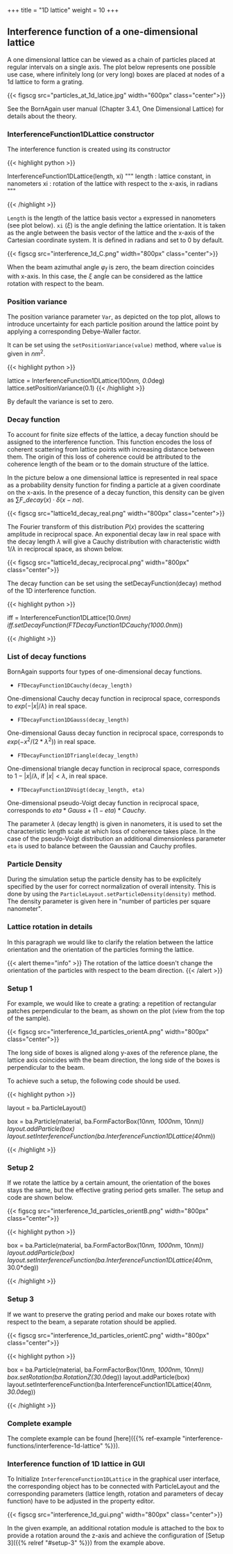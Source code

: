 +++
title = "1D lattice"
weight = 10
+++

## Interference function of a one-dimensional lattice

A one dimensional lattice can be viewed as a chain of particles placed at regular intervals on a single axis. The plot below represents one possible use case, where infinitely long (or very long) boxes are placed at nodes of a 1d lattice to form a grating.

{{< figscg src="particles_at_1d_latice.jpg" width="600px" class="center">}}

See the BornAgain user manual (Chapter 3.4.1, One Dimensional Lattice) for details about the theory.

### InterferenceFunction1DLattice constructor

The interference function is created using its constructor

{{< highlight python >}}

InterferenceFunction1DLattice(length, xi)
"""
length   : lattice constant, in nanometers
xi       : rotation of the lattice with respect to the x-axis, in radians
"""

{{< /highlight >}}

`Length` is the length of the lattice basis vector `a` expressed in nanometers (see plot below). `xi` ($\xi$) is the angle defining the lattice orientation. It is taken as the angle between the basis vector of the lattice and the x-axis of the Cartesian coordinate system. It is defined in radians and set to 0 by default.

{{< figscg src="interference_1d_C.png" width="800px" class="center">}}

When the beam azimuthal angle $\varphi_f$ is zero, the beam direction coincides with x-axis. In this case, the $\xi$ angle can be considered as the lattice rotation with respect to the beam.

### Position variance

The position variance parameter `Var`, as depicted on the top plot, allows to introduce uncertainty for each particle position around the lattice point by applying a corresponding Debye-Waller factor.

It can be set using the `setPositionVariance(value)` method, where `value` is given in $nm^2$.

{{< highlight python >}}

lattice = InterferenceFunction1DLattice(100*nm, 0.0*deg)
lattice.setPositionVariance(0.1)
{{< /highlight >}}

By default the variance is set to zero.

### Decay function

To account for finite size effects of the lattice, a decay function should be assigned to the interference function. This function encodes the loss of coherent scattering from lattice points with increasing distance between them. The origin of this loss of coherence could be attributed to the coherence length of the beam or to the domain structure of the lattice. 

In the picture below a one dimensional lattice is represented in real space as a probability 
density function for finding a particle at a given coordinate on the x-axis.
In the presence of a decay function, this density can be given as
$\sum F\_{decay}(x)\cdot\delta(x-na)$.

{{< figscg src="lattice1d_decay_real.png" width="800px" class="center">}}

The Fourier transform of this distribution $P(x)$ provides the scattering amplitude in reciprocal space. An exponential decay law in real space with the decay length $\lambda$ 
will give a Cauchy distribution with characteristic width $1/\lambda$ in reciprocal space, as shown below.

{{< figscg src="lattice1d_decay_reciprocal.png" width="800px" class="center">}}

The decay function can be set using the setDecayFunction(decay) method of the 1D interference function.


{{< highlight python >}}

iff = InterferenceFunction1DLattice(10.0*nm)
iff.setDecayFunction(FTDecayFunction1DCauchy(1000.0*nm))

{{< /highlight >}}

### List of decay functions

BornAgain supports four types of one-dimensional decay functions. 

+ `FTDecayFunction1DCauchy(decay_length)`

One-dimensional Cauchy decay function in reciprocal space,
corresponds to $exp(-|x|/\lambda)$ in real space.


+ `FTDecayFunction1DGauss(decay_length)`

One-dimensional Gauss decay function in reciprocal space,
corresponds to $exp(-x^2/(2*\lambda^2))$ in real space.

+ `FTDecayFunction1DTriangle(decay_length)`

One-dimensional triangle decay function in reciprocal space,
corresponds to $1-|x|/\lambda$, if $|x|<\lambda$, in real space.

+ `FTDecayFunction1DVoigt(decay_length, eta)`

One-dimensional pseudo-Voigt decay function in reciprocal space, corresponds to $eta*Gauss + (1-eta)*Cauchy$.

The parameter $\lambda$ (decay length) is given in nanometers, it is used to set the characteristic length scale at which loss of coherence takes place. In the case of the pseudo-Voigt distribution an additional dimensionless parameter `eta` is used to balance between the Gaussian and Cauchy profiles.

### Particle Density

During the simulation setup the particle density has to be explicitely specified by the user for correct normalization of overall intensity. This is done by using the `ParticleLayout.setParticleDensity(density)` method. The density parameter is given here in "number of particles per square nanometer".

### Lattice rotation in details

In this paragraph we would like to clarify the relation between the lattice orientation and the orientation of the particles forming the lattice.

{{< alert theme="info" >}}
 The rotation of the lattice doesn't change the orientation of the particles with respect to the beam direction.
{{< /alert >}}

### Setup 1

For example, we would like to create a grating: a repetition of rectangular patches perpendicular to the beam, as shown on the plot (view from the top of the sample).

{{< figscg src="interference_1d_particles_orientA.png" width="800px" class="center">}}

The long side of boxes is aligned along y-axes of the reference plane, the lattice axis coincides with the beam direction, the long side of the boxes is perpendicular to the beam.

To achieve such a setup, the following code should be used.

{{< highlight python >}}

layout = ba.ParticleLayout()
 
box = ba.Particle(material, ba.FormFactorBox(10*nm, 1000*nm, 10*nm))
layout.addParticle(box)
layout.setInterferenceFunction(ba.InterferenceFunction1DLattice(40*nm))

{{< /highlight >}}

### Setup 2

If we rotate the lattice by a certain amount, the orientation of the boxes stays the same, but the effective grating period gets smaller. The setup and code are shown below.

{{< figscg src="interference_1d_particles_orientB.png" width="800px" class="center">}}

{{< highlight python >}}

box = ba.Particle(material, ba.FormFactorBox(10*nm, 1000*nm, 10*nm))
layout.addParticle(box)
layout.setInterferenceFunction(ba.InterferenceFunction1DLattice(40*nm, 30.0*deg))

{{< /highlight >}}

### Setup 3

If we want to preserve the grating period and make our boxes rotate with respect to the beam, a separate rotation should be applied.

{{< figscg src="interference_1d_particles_orientC.png" width="800px" class="center">}}

{{< highlight python >}}

box = ba.Particle(material, ba.FormFactorBox(10*nm, 1000*nm, 10*nm))
box.setRotation(ba.RotationZ(30.0*deg))
layout.addParticle(box)
layout.setInterferenceFunction(ba.InterferenceFunction1DLattice(40*nm, 30.0*deg))

{{< /highlight >}}

### Complete example

The complete example can be found [here]({{% ref-example "interference-functions/interference-1d-lattice" %}}).

### Interference function of 1D lattice in GUI

To Initialize `InterferenceFunction1DLattice` in the graphical user interface, the corresponding object has to be connected with ParticleLayout and the corresponding parameters (lattice length, rotation and parameters of decay function) have to be adjusted in the property editor.

{{< figscg src="interference_1d_gui.png" width="800px" class="center">}}

In the given example, an additional rotation module is attached to the box to provide a rotation around the z-axis and achieve the configuration of [Setup 3]({{% relref "#setup-3" %}})  from the example above.
